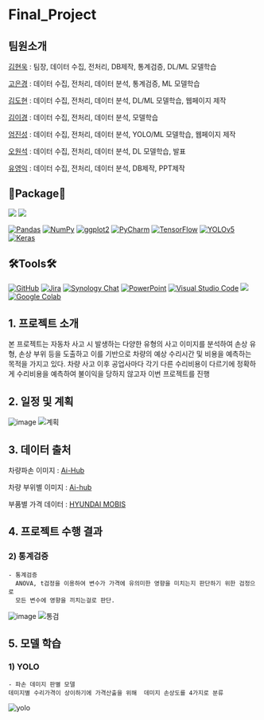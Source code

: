 # Final_Project

## 팀원소개
[김현욱](https://github.com/khun0115/Final_Project/tree/master/%EA%B9%80%ED%98%84%EC%9A%B1) : 팀장, 데이터 수집, 전처리, DB제작, 통계검증, DL/ML 모델학습

[고은경](https://github.com/khun0115/Final_Project/tree/master/%EA%B3%A0%EC%9D%80%EA%B2%BD) : 데이터 수집, 전처리, 데이터 분석, 통계검증, ML 모델학습

[김도현](https://github.com/khun0115/Final_Project/tree/master/%EA%B9%80%EB%8F%84%ED%98%84) : 데이터 수집, 전처리, 데이터 분석, DL/ML 모델학습, 웹페이지 제작

[김이경](https://github.com/khun0115/Final_Project/tree/master/%EA%B9%80%EC%9D%B4%EA%B2%BD) : 데이터 수집, 전처리, 데이터 분석, 모델학습

[엄진성](https://github.com/khun0115/Final_Project/tree/master/%EC%97%84%EC%A7%84%EC%84%B1) : 데이터 수집, 전처리, 데이터 분석, YOLO/ML 모델학습, 웹페이지 제작

[오원석](https://github.com/khun0115/Final_Project/tree/master/%EC%98%A4%EC%9B%90%EC%84%9D) : 데이터 수집, 전처리, 데이터 분석, DL 모델학습, 발표

[유영익](https://github.com/khun0115/Final_Project/tree/master/%EC%9C%A0%EC%98%81%EC%9D%B5) : 데이터 수집, 전처리, 데이터 분석, DB제작, PPT제작

## 📝Package📝
<a href="https://www.python.org/" target="_blank"><img src="https://img.shields.io/badge/Python-3776AB?style=flat&logo=python&logoColor=white"/></a>
<a href="https://www.r-project.org/" target="_blank"><img src="https://img.shields.io/badge/R-276DC3?style=flat&logo=r&logoColor=white"/></a>

[![Pandas](https://img.shields.io/badge/Pandas-150458?style=flat&logo=pandas&logoColor=white)](https://pandas.pydata.org/)
[![NumPy](https://img.shields.io/badge/NumPy-013243?style=flat&logo=numpy&logoColor=white)](https://numpy.org/)
[![ggplot2](https://img.shields.io/badge/ggplot2-FC4E07?style=flat&logo=ggplot2&logoColor=white)](https://ggplot2.tidyverse.org/)
[![PyCharm](https://img.shields.io/badge/PyCharm-000000?style=flat&logo=pycharm&logoColor=white)](https://www.jetbrains.com/pycharm/)
[![TensorFlow](https://img.shields.io/badge/TensorFlow-FF6F00?style=flat&logo=tensorflow&logoColor=white)](https://www.tensorflow.org/)
[![YOLOv5](https://img.shields.io/badge/YOLOv5-FF6384?style=flat&logo=pytorch&logoColor=white)](https://github.com/ultralytics/yolov5)
[![Keras](https://img.shields.io/badge/Keras-D00000?style=flat&logo=keras&logoColor=white)](https://keras.io/)

## 🛠Tools🛠
[![GitHub](https://img.shields.io/badge/GitHub-181717?style=flat&logo=github&logoColor=white)](https://github.com/)
[![Jira](https://img.shields.io/badge/Jira-0052CC?style=flat&logo=jira&logoColor=white)](https://www.atlassian.com/software/jira)
[![Synology Chat](https://img.shields.io/badge/%EC%8B%9C%EB%86%80%EB%A1%9C%EC%A7%80%EC%B1%97-4A90E2?style=flat&logo=synology&logoColor=white)](https://www.synology.com/ko-kr/dsm/feature/chat)
[![PowerPoint](https://img.shields.io/badge/PowerPoint-B7472A?style=flat&logo=microsoft-powerpoint&logoColor=white)](https://www.microsoft.com/en-us/microsoft-365/powerpoint)
[![Visual Studio Code](https://img.shields.io/badge/VS%20Code-007ACC?style=flat&logo=visual-studio-code&logoColor=white)](https://code.visualstudio.com/)
<a href="https://jupyter.org/" target="_blank"><img src="https://img.shields.io/badge/Jupyter-F37626?style=flat&logo=jupyter&logoColor=white"/></a>
[![Google Colab](https://img.shields.io/badge/Google%20Colab-F9AB00?style=flat&logo=google-colab&logoColor=white)](https://colab.research.google.com/your-notebook-link)

## 1. 프로젝트 소개
본 프로젝트는 자동차 사고 시 발생하는 다양한 유형의 사고 이미지를 분석하여 손상 유형,
손상 부위 등을 도출하고 이를 기반으로 차량의 예상 수리시간 및  비용을 예측하는 목적을 가지고 있다.
차량 사고 이후 공업사마다 각기 다른 수리비용이 다르기에 정확하게 수리비용을 예측하여 불이익을 당하지 않고자 이번 프로젝트를 진행

## 2. 일정 및 계획
![image](https://github.com/khun0115/Final_Project/assets/127808901/acf709db-86a3-4f07-87aa-2c1651d93f35)
![계획](https://github.com/khun0115/Final_Project/assets/106053306/f976b167-14a2-44db-a0a8-7bde0e55edcd)


## 3. 데이터 출처
차량파손 이미지 : [Ai-Hub](https://www.aihub.or.kr/aihubdata/data/view.do?currMenu=&topMenu=&aihubDataSe=realm&dataSetSn=581)

차량 부위별 이미지 : [Ai-hub](https://aihub.or.kr/aihubdata/data/view.do?currMenu=115&topMenu=100)

부품별 가격 데이터 : [HYUNDAI MOBIS](https://www.mobis-as.com/simple_search_part.do)


## 4. 프로젝트 수행 결과


### 2) 통계검증
    - 통계검증
      ANOVA, t검정을 이용하여 변수가 가격에 유의미한 영향을 미치는지 판단하기 위한 검정으로
      모든 변수에 영향을 끼치는걸로 판단.
![image](https://github.com/khun0115/Final_Project/assets/127808901/9443ce5a-bb6a-4e02-b12f-2a04cba02c3c)
![통검](https://github.com/khun0115/Final_Project/assets/106053306/4bfdaf9e-833b-416a-8c64-a7fc32162029)


## 5. 모델 학습


### 1) YOLO
    - 파손 데미지 판별 모델
    데미지별 수리가격이 상이하기에 가격산출을 위해  데미지 손상도를 4가지로 분류
![yolo](https://github.com/khun0115/Final_Project/assets/106053306/4b2348c4-22c4-497e-a9a1-902a4e8dadab)  


      
